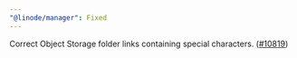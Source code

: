 ```yaml
---
"@linode/manager": Fixed
---
```


Correct Object Storage folder links containing special characters. ([#10819](https://github.com/linode/manager/pull/10819))
